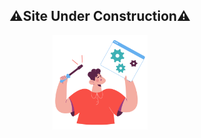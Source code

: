 <h2 align="center" display="flex">
    ⚠️Site Under Construction⚠️
</h2>
<p align="center" display="flex">
   <img height="auto" width="30%" src="/src/img/unpreview.png"/>
</p>

